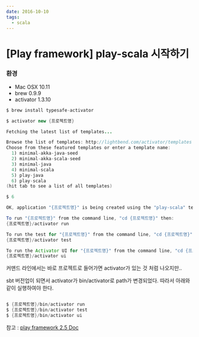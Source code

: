 ```yaml
---
date: 2016-10-10
tags: 
  - scala
---
```


# [Play framework] play-scala 시작하기 

### 환경
- Mac OSX 10.11
- brew 0.9.9
- activator 1.3.10

```java
$ brew install typesafe-activator

$ activator new {프로젝트명}

Fetching the latest list of templates...

Browse the list of templates: http://lightbend.com/activator/templates
Choose from these featured templates or enter a template name:
  1) minimal-akka-java-seed
  2) minimal-akka-scala-seed
  3) minimal-java
  4) minimal-scala
  5) play-java
  6) play-scala
(hit tab to see a list of all templates)

$ 6

OK, application "{프로젝트명}" is being created using the "play-scala" template.

To run "{프로젝트명}" from the command line, "cd {프로젝트명}" then:
{프로젝트명}/activator run

To run the test for "{프로젝트명}" from the command line, "cd {프로젝트명}" then:
{프로젝트명}/activator test

To run the Activator UI for "{프로젝트명}" from the command line, "cd {프로젝트명}" then:
{프로젝트명}/activator ui

```

커맨드 라인에서는 바로 프로젝트로 들어가면 activator가 있는 것 처럼 나오지만..

sbt 버전업이 되면서 activator가 bin/activator로 path가 변경되었다. 따라서 아래와 같이 실행하여야 한다.

```java

$ {프로젝트명}/bin/activator run
$ {프로젝트명}/bin/activator test
$ {프로젝트명}/bin/activator ui

```




참고 : [play framework 2.5 Doc](https://www.playframework.com/documentation/2.5.x/NewApplication)
